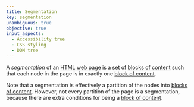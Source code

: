 ```yaml
---
title: Segmentation
key: segmentation
unambiguous: true
objective: true
input_aspects:
  - Accessibility tree
  - CSS styling
  - DOM tree
---
```


A _segmentation_ of an [HTML web page][] is a set of [blocks of content][block of content] such that each node in the page is in exactly one [block of content][].

Note that a segmentation is effectively a partition of the nodes into [blocks of content][block of content]. However, not every partition of the page is a segmentation, because there are extra conditions for being a [block of content][].

[block of content]: #block-of-content 'Definition of Block of Content'
[html web page]: #web-page-html 'Definition of HTML Web Page'

